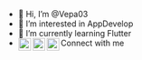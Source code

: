 - 👋 Hi, I’m @Vepa03
- 👀 I’m interested in AppDevelop
- 🌱 I’m currently learning Flutter
-  Connect with me
[<img align="left" alt="Twitter" width="22px" src="[https://cdn.jsdelivr.net/npm/simple-icons@v5/icons/twitter.svg](https://w7.pngwing.com/pngs/708/311/png-transparent-icon-logo-twitter-logo-twitter-logo-blue-social-media-area.png)" />](https://twitter.com/seninlinkin)
[<img align="left" alt="LinkedIn" width="22px" src="https://cdn.jsdelivr.net/npm/simple-icons@v5/icons/linkedin.svg" />](https://linkedin.com/in/seninlinkin)
[<img align="left" alt="Instagram" width="22px" src="https://cdn.jsdelivr.net/npm/simple-icons@v5/icons/instagram.svg" />](https://instagram.com/seninlinkin)


<!---
Vepa03/Vepa03 is a ✨ special ✨ repository because its `README.md` (this file) appears on your GitHub profile.
You can click the Preview link to take a look at your changes.
--->
